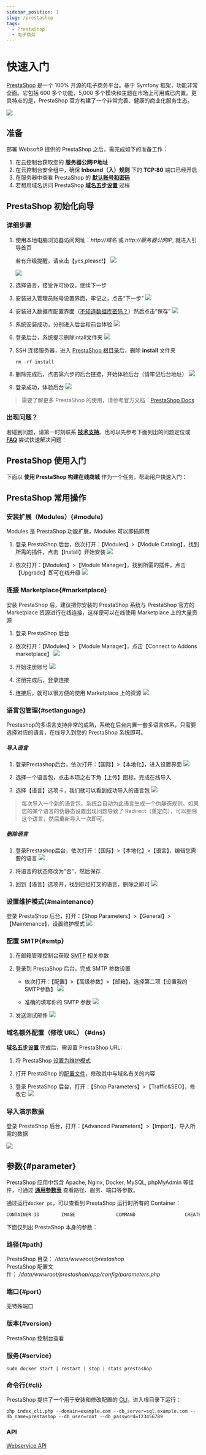```yaml
---
sidebar_position: 1
slug: /prestashop
tags:
  - PrestaShop
  - 电子商务
---
```


# 快速入门

[PrestaShop](https://prestashop.com) 是一个 100% 开源的电子商务平台。基于 Symfony 框架，功能非常全面。它包括 600 多个功能，5,000 多个模块和主题在市场上可用或已内置。更具特点的是，PrestaShop 官方构建了一个非常完善、健康的商业化服务生态。

![](https://libs.websoft9.com/Websoft9/DocsPicture/zh/prestashop/pretashopui-websoft9.png)

## 准备

部署 Websoft9 提供的 PrestaShop 之后，需完成如下的准备工作：

1. 在云控制台获取您的 **服务器公网IP地址** 
2. 在云控制台安全组中，确保 **Inbound（入）规则** 下的 **TCP:80** 端口已经开启
3. 在服务器中查看 PrestaShop 的 **[默认账号和密码](./setup/credentials)**  
4. 若想用域名访问  PrestaShop **[域名五步设置](./dns#domain)** 过程


## PrestaShop 初始化向导

### 详细步骤

1. 使用本地电脑浏览器访问网址：*http://域名* 或 *http://服务器公网IP*, 就进入引导首页  

   若有升级提醒，请点击【yes,please!】
   ![](https://libs.websoft9.com/Websoft9/DocsPicture/zh/prestashop/prestashop-installupdate-websoft9.png)
   
   ![](https://libs.websoft9.com/Websoft9/DocsPicture/zh/prestashop/prestashop-language-websoft9.png)

2. 选择语言，接受许可协议，继续下一步

3. 安装进入管理员账号设置界面，牢记之，点击“下一步”
   ![](https://libs.websoft9.com/Websoft9/DocsPicture/zh/prestashop/prestashop-adminconf-websoft9.png)

4. 安装进入数据库配置界面（[不知道数据库密码？](./setup/credentials)）然后点击”保存”
   ![](https://libs.websoft9.com/Websoft9/DocsPicture/zh/prestashop/prestashop-dbconfig-websoft9.png)

5. 系统安装成功，分别进入后台和前台体验
   ![](https://libs.websoft9.com/Websoft9/DocsPicture/zh/prestashop/prestashop-installss-websoft9.png)

6. 登录后台，系统提示删除intall文件夹
   ![](https://libs.websoft9.com/Websoft9/DocsPicture/zh/prestashop/prestashop-delinstall-websoft9.png)

7. SSH 连接服务器，进入 [PrestaShop 根目录](#path)后，删除 **install** 文件夹
   ```
   rm -rf install
   ```

8. 删除完成后，点击第六步的后台链接，开始体验后台（请牢记后台地址）
   ![](https://libs.websoft9.com/Websoft9/DocsPicture/zh/prestashop/prestashop-login-websoft9.png)

9.  登录成功，体验后台
   ![](https://libs.websoft9.com/Websoft9/DocsPicture/zh/prestashop/prestashop-backend-websoft9.png)

> 需要了解更多 PrestaShop 的使用，请参考官方文档：[PrestaShop Docs](https://www.prestashop.com/en/resources/documentations)

### 出现问题？

若碰到问题，请第一时刻联系 **[技术支持](./helpdesk)**。也可以先参考下面列出的问题定位或  **[FAQ](./faq#setup)** 尝试快速解决问题：

## PrestaShop 使用入门

下面以 **使用 PrestaShop 构建在线商城** 作为一个任务，帮助用户快速入门：


## PrestaShop 常用操作

### 安装扩展（Modules）{#module}

Modules 是 PrestaShop 功能扩展，Modules 可以即插即用

1. 登录 PrestaShop 后台，依次打开：【Modules】>【Module Catalog】，找到所需的插件，点击【Install】开始安装
   ![](https://libs.websoft9.com/Websoft9/DocsPicture/zh/prestashop/prestashop-installmd-websoft9.png)

3. 依次打开：【Modules】>【Module Manager】，找到所需的插件，点击【Upgrade】即可在线升级
   ![](https://libs.websoft9.com/Websoft9/DocsPicture/zh/prestashop/prestashop-upgrademodules-websoft9.png)

### 连接 Marketplace{#marketplace}

安装 PrestaShop 后，建议把你安装的 PrestaShop 系统与 PrestaShop 官方的 Marketplace 资源进行在线连接，这样便可以在线使用 Marketplace 上的大量资源

1. 登录 PrestaShop 后台

2. 依次打开：【Modules】>【Module Manager】，点击【Connect to Addons marketplace】
   ![](https://libs.websoft9.com/Websoft9/DocsPicture/zh/prestashop/prestashop-connectmk-websoft9.png) 

3. 开始注册账号
   ![](https://libs.websoft9.com/Websoft9/DocsPicture/zh/prestashop/prestashop-registeraccount-websoft9.png)  

4. 注册完成后，登录连接

5. 连接后，就可以很方便的使用 Marketplace 上的资源
   ![](http://libs.websoft9.com/Websoft9/DocsPicture/en/prestashop/prestashop-marketplace-websoft9.png)

### 语言包管理{#setlanguage}

Prestashop的多语言支持非常的成熟，系统在后台内置一套多语言体系，只需要选择对应的语言，在线导入到您的 PrestaShop 系统即可。

##### 导入语言

1. 登录Prestashop后台，依次打开：【国际】>【本地化】，进入设置界面
   ![](https://libs.websoft9.com/Websoft9/DocsPicture/zh/prestashop/prestashop-setlanguage-websoft9.png)

2. 选择一个语言包，点击本项之右下角【上传】图标，完成在线导入

3. 选择【语言】选项卡，我们就可以看到成功导入的语言包
   ![](https://libs.websoft9.com/Websoft9/DocsPicture/zh/prestashop/prestashop-alllanguage-websoft9.png) 

> 每次导入一个新的语言包，系统会自动为此语言生成一个伪静态规则。如果您的某个语言的伪静态设置出现问题导致了 Redirect（重定向），可以删除这个语言，然后重新导入一次即可。

##### 删除语言

1. 登录Prestashop后台，依次打开：【国际】>【本地化】>【语言】，编辑您需要的语言
   ![](https://libs.websoft9.com/Websoft9/DocsPicture/zh/prestashop/prestashop-dellanguage001-websoft9.png)

2. 将语言的状态修改为“否”，然后保存

3. 回到【语言】选项开，找到已经打叉的语言，删除之即可
   ![](https://libs.websoft9.com/Websoft9/DocsPicture/zh/prestashop/prestashop-dellanguage002-websoft9.png)

### 设置维护模式{#maintenance}

登录 PrestaShop 后台，打开：【Shop Parameters】>【General】>【Maintenance】，设置维护模式
![](https://libs.websoft9.com/Websoft9/DocsPicture/zh/prestashop/prestashop-mantmode-websoft9.png)

### 配置 SMTP{#smtp}

1. 在邮箱管理控制台获取 [SMTP](./automation/smtp) 相关参数

2. 登录到 PrestaShop 后台，完成 SMTP 参数设置  
  
   - 依次打开：【配置】>【高级参数】>【邮箱】，选择第二项【设置我的SMTP参数】
     ![](https://libs.websoft9.com/Websoft9/DocsPicture/zh/prestashop/prestashop-smtp-1-websoft9.png)

   - 准确的填写你的 SMTP 参数
     ![](https://libs.websoft9.com/Websoft9/DocsPicture/zh/prestashop/prestashop-smtp-2-websoft9.png) 

3. 发送测试邮件
   ![](https://libs.websoft9.com/Websoft9/DocsPicture/zh/prestashop/prestashop-smtp-3-websoft9.png)
     

### 域名额外配置（修改 URL） {#dns}

**[域名五步设置](./dns#domain)** 完成后，需设置 PrestaShop URL:

1. 将 PrestaShop [设置为维护模式](#maintenance)

2. 打开 PrestaShop 的[配置文件](#path)，修改其中与域名有关的内容

3. 登录 PrestaShop 后台，打开：【Shop Parameters】>【Traffic&SEO】，修改它
  ![](https://libs.websoft9.com/Websoft9/DocsPicture/zh/prestashop/prestashop-seturl-websoft9.png)

### 导入演示数据

登录 PrestaShop 后台，打开：【Advanced Parameters】>【Import】，导入所需的数据 

![](https://libs.websoft9.com/Websoft9/DocsPicture/zh/prestashop/prestashop-importdb-websoft9.png)


## 参数{#parameter}

PrestaShop 应用中包含 Apache, Nginx, Docker, MySQL, phpMyAdmin 等组件，可通过 **[通用参数表](./setup/parameter)** 查看路径、服务、端口等参数。

通过运行`docker ps`，可以查看到 PrestaShop 运行时所有的 Container：

```bash
CONTAINER ID        IMAGE               COMMAND                  CREATED             STATUS              PORTS                                NAMES
```


下面仅列出 PrestaShop 本身的参数：

### 路径{#path}

PrestaShop 目录： */data/wwwroot/prestashop*  
PrestaShop 配置文件： */data/wwwroot/prestashop/app/config/parameters.php*  

### 端口{#port}

无特殊端口

### 版本{#version}

PrestaShop 控制台查看

### 服务{#service}

```shell
sudo docker start | restart | stop | stats prestashop
```

### 命令行{#cli}

PrestaShop 提供了一个用于安装和修改配置的 [CLI](https://doc.prestashop.com/display/PS17/Installing+PrestaShop+using+the+command-line+script)，进入根目录下运行：  

```
php index_cli.php --domain=example.com --db_server=sql.example.com --db_name=prestashop --db_user=root --db_password=123456789
```

### API

[Webservice API](https://devdocs.prestashop.com/1.7/webservice/)